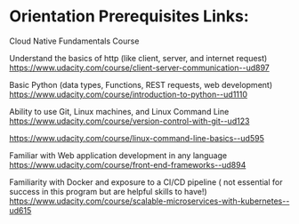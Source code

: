 # Orientation Prerequisites Links:

Cloud Native Fundamentals Course

Understand the basics of http (like client, server, and internet request)
https://www.udacity.com/course/client-server-communication--ud897

Basic Python (data types, Functions, REST requests, web development) 
https://www.udacity.com/course/introduction-to-python--ud1110


Ability to use Git, Linux machines, and Linux Command Line
https://www.udacity.com/course/version-control-with-git--ud123

https://www.udacity.com/course/linux-command-line-basics--ud595

Familiar with Web application development in any language 
https://www.udacity.com/course/front-end-frameworks--ud894


Familiarity with Docker and exposure to a CI/CD pipeline ( not essential for success in this program but are helpful skills to have!)
https://www.udacity.com/course/scalable-microservices-with-kubernetes--ud615
